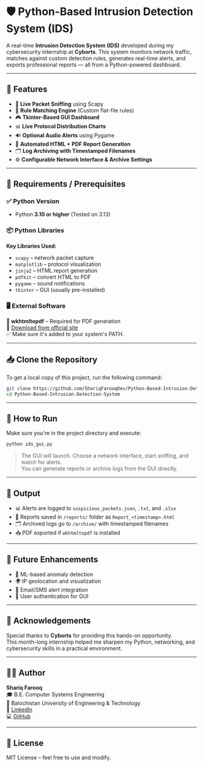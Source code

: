 # 🛡️ Python-Based Intrusion Detection System (IDS)

A real-time **Intrusion Detection System (IDS)** developed during my cybersecurity internship at **Cyborts**. This system monitors network traffic, matches against custom detection rules, generates real-time alerts, and exports professional reports — all from a Python-powered dashboard.

---

## 🚀 Features

- 📡 **Live Packet Sniffing** using Scapy  
- 🧠 **Rule Matching Engine** (Custom flat-file rules)  
- 🎮 **Tkinter-Based GUI Dashboard**  
- 📊 **Live Protocol Distribution Charts**  
- 🔊 **Optional Audio Alerts** using Pygame  
- 📄 **Automated HTML + PDF Report Generation**  
- 🗂️ **Log Archiving with Timestamped Filenames**  
- ⚙️ **Configurable Network Interface & Archive Settings**

---

## 🧰 Requirements / Prerequisites

### ✅ Python Version
- Python **3.10 or higher** (Tested on 3.13)

### 📦 Python Libraries

**Key Libraries Used:**
- `scapy` – network packet capture  
- `matplotlib` – protocol visualization  
- `jinja2` – HTML report generation  
- `pdfkit` – convert HTML to PDF  
- `pygame` – sound notifications  
- `tkinter` – GUI (usually pre-installed)

### 🖥️ External Software

**📄 wkhtmltopdf** – Required for PDF generation  
🔗 [Download from official site](https://wkhtmltopdf.org/downloads.html)  
✅ Make sure it's added to your system's PATH.

---

## 📥 Clone the Repository

To get a local copy of this project, run the following command:

```bash
git clone https://github.com/ShariqFarooqDev/Python-Based-Intrusion-Detection-System.git
cd Python-Based-Intrusion-Detection-System
```

---

## 🧪 How to Run

Make sure you're in the project directory and execute:

```bash
python ids_gui.py
```

> The GUI will launch. Choose a network interface, start sniffing, and watch for alerts.  
> You can generate reports or archive logs from the GUI directly.

---

## 📁 Output

- 📊 Alerts are logged to `suspicious_packets.json`, `.txt`, and `.xlsx`
- 📄 Reports saved in `/reports/` folder as `Report_<timestamp>.html`
- 🗂️ Archived logs go to `/archive/` with timestamped filenames
- 📥 PDF exported if `wkhtmltopdf` is installed

---

## 🎯 Future Enhancements

- 🔐 ML-based anomaly detection  
- 🌍 IP geolocation and visualization  
- 📨 Email/SMS alert integration  
- 🔐 User authentication for GUI

---

## 🙏 Acknowledgements

Special thanks to **Cyborts** for providing this hands-on opportunity.  
This month-long internship helped me sharpen my Python, networking, and cybersecurity skills in a practical environment.

---

## 👨‍💻 Author

**Shariq Farooq**  
🎓 B.E. Computer Systems Engineering  
📍 Balochistan University of Engineering & Technology  
🔗 [LinkedIn](https://www.linkedin.com/in/shariq-farooq)  
💻 [GitHub](https://github.com/ShariqFarooqDev)

---

## 📃 License

MIT License – feel free to use and modify.
